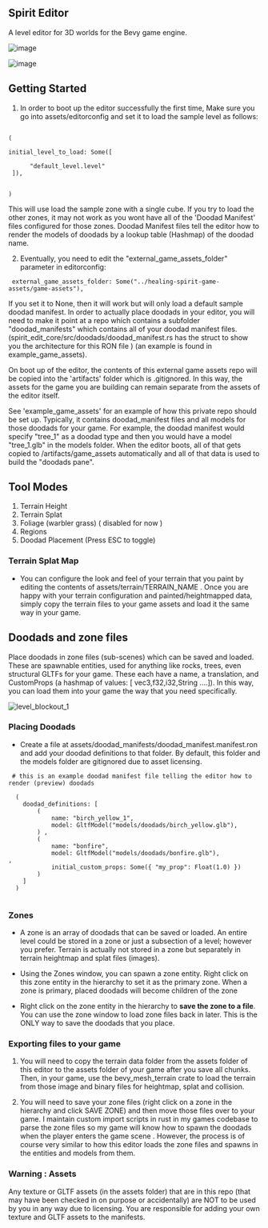 ##  Spirit Editor 

 
A level editor for 3D worlds for the Bevy game engine.  


  ![image](https://github.com/ethereumdegen/bevy_mesh_terrain_editor/assets/6249263/cfea97c5-b73a-4a54-9e27-e1f0a5c36229)


  ![image](https://github.com/ethereumdegen/bevy_mesh_terrain_editor/assets/6249263/9e32f8a0-e513-4ee0-8b4b-3e4d73ab8608)



## Getting Started 

1. In order to boot up the editor successfully the first time, Make sure you go into assets/editorconfig and set it to load the sample level as follows:

```

( 

initial_level_to_load: Some([
       
      "default_level.level"
 ]), 
  

) 

```

This will use load the sample zone with a single cube.   If you try to load the other zones, it may not work as you wont have all of the 'Doodad Manifest' files configured for those zones.  Doodad Manifest files tell the editor how to render the models of doodads by a lookup table (Hashmap) of the doodad name.  



2. Eventually, you need to edit the "external_game_assets_folder" parameter in editorconfig:

```
 external_game_assets_folder: Some("../healing-spirit-game-assets/game-assets"),

```

If you set it to None, then it will work but will only load a default sample doodad manifest.  In order to actually place doodads in your editor, you will need to make it point at a repo which contains a subfolder "doodad_manifests" which contains all of your doodad manifest files.  (spirit_edit_core/src/doodads/doodad_manifest.rs has the struct to show you the architecture for this RON file ) (an example is found in example_game_assets).

On boot up of the editor, the contents of this external game assets repo will be copied into the 'artifacts' folder which is .gitignored.  In this way, the assets for the game you are building can remain separate from the assets of the editor itself. 

See 'example_game_assets' for an example of how this private repo should be set up.  Typically, it contains doodad_manifest files and all models for those doodads for your game.  For example, the doodad manifest would specify "tree_1" as a doodad type and then you would have a model "tree_1.glb" in the models folder.  When the editor boots, all of that gets copied to /artifacts/game_assets automatically and all of that data is used to build the "doodads pane".  


## Tool Modes 
1. Terrain Height
2. Terrain Splat
3. Foliage (warbler grass)  ( disabled for now )
4. Regions
5. Doodad Placement (Press ESC to toggle) 




### Terrain Splat Map
 
- You can configure the look and feel of your terrain that you paint by editing the contents of assets/terrain/TERRAIN_NAME .  Once you are happy with your terrain configuration and painted/heightmapped data, simply copy the terrain files to your game assets and load it the same way in your game.  



 
## Doodads and zone files 
 
Place doodads in zone files (sub-scenes) which can be saved and loaded.  These are spawnable entities, used for anything like rocks, trees, even structural GLTFs for your game.  These each have a name, a translation, and CustomProps (a hashmap of values: [ vec3,f32,i32,String ....]).  In this way, you can load them into your game the way that you need specifically.    


![level_blockout_1](https://github.com/ethereumdegen/bevy_mesh_terrain_editor/assets/6249263/63988249-0758-4518-a51c-b0c6a25bf2b4)




### Placing Doodads 

 - Create a file at assets/doodad_manifests/doodad_manifest.manifest.ron  and add your doodad definitions to that folder.  By default, this folder and the models folder are gitignored due to asset licensing.

```
 # this is an example doodad manifest file telling the editor how to render (preview) doodads 
 
  (
    doodad_definitions: [
        (
            name: "birch_yellow_1",
            model: GltfModel("models/doodads/birch_yellow.glb"),
        ) ,
        (
            name: "bonfire",
            model: GltfModel("models/doodads/bonfire.glb"),            ,
            initial_custom_props: Some({ "my_prop": Float(1.0) })
        ) 
    ]
  )


```




### Zones 

- A zone is an array of doodads that can be saved or loaded.  An entire level could be stored in a zone or just a subsection of a level; however you prefer.  Terrain is actually not stored in a zone but separately in terrain heightmap and splat files (images).

- Using the Zones window, you can spawn a zone entity.  Right click on this zone entity in the hierarchy to set it as the primary zone.  When a zone is primary, placed doodads will become children of the zone


- Right click on the zone entity in the hierarchy to **save the zone to a file**.  You can use the zone window to load zone files back in later.   This is the ONLY way to save the doodads that you place.  


 

### Exporting files to your game 

1. You will need to copy the terrain data folder from the assets folder of this editor to the assets folder of your game after you save all chunks.  Then, in your game, use the bevy_mesh_terrain crate to load the terrain from those image and binary files for heightmap, splat and collision.

2. You will need to save your zone files (right click on a zone in the hierarchy and click SAVE ZONE) and then move those files over to your game.  I maintain custom import scripts in rust in my games codebase to parse the zone files so my game will know how to spawn the doodads when the player enters the game scene . However, the process is of course very similar to how this editor loads the zone files and spawns in the entities and models from them. 



### Warning : Assets

Any texture or GLTF assets (in the assets folder) that are in this repo (that may have been checked in on purpose or accidentally) are NOT to be used by you in any way due to licensing.  You are responsible for adding your own texture and GLTF assets to the manifests. 



